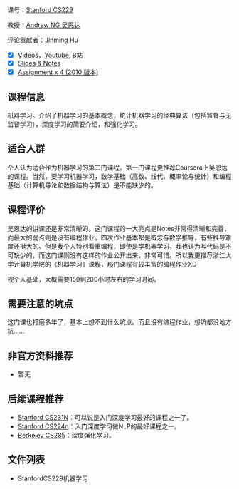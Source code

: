 课号：[Stanford CS229](http://cs229.stanford.edu/)

教授：[Andrew NG 吴恩达](https://www.linkedin.com/in/andrewyng/)

评论贡献者：[Jinming Hu](https://conanhujinming.github.io/)

- [x] Videos，[Youtube](https://www.youtube.com/watch?v=jGwO_UgTS7I&list=PLoROMvodv4rMiGQp3WXShtMGgzqpfVfbU), [B站](https://search.bilibili.com/all?keyword=cs229&from_source=webtop_search&spm_id_from=333.851)
- [x] [Slides & Notes](http://cs229.stanford.edu/syllabus-spring2021.html)
- [x] [Assignment x 4 (2010 版本)](https://see.stanford.edu/Course/CS229)

## 课程信息

机器学习。介绍了机器学习的基本概念，统计机器学习的经典算法（包括监督与无监督学习），深度学习的简要介绍，和强化学习。

## 适合人群

个人认为适合作为机器学习的第二门课程。第一门课程更推荐Coursera上吴恩达的课程。当然，要学习机器学习，数学基础（高数、线代、概率论与统计）和编程基础（计算机导论和数据结构与算法）是不能缺少的。

## 课程评价

吴恩达的讲课还是非常清晰的。这门课程的一大亮点是Notes非常得清晰和完善，而最大的弱点则是没有编程作业。四次作业基本都是概念与数学推导，有些推导难度还挺大的。但是我个人特别看重编程，即使是学机器学习，我也认为写代码是不可缺少的，而这门课则没有这样的作业公开出来，非常可惜。所以我更推荐浙江大学计算机学院的《机器学习》课程，那门课程有较丰富的编程作业XD

视个人基础，大概需要150到200小时左右的学习时间。

## 需要注意的坑点

这门课也打磨多年了，基本上想不到什么坑点。而且没有编程作业，想坑都没地方坑......

## 非官方资料推荐

- 暂无

## 后续课程推荐

- [Stanford CS231N](https://conanhujinming.github.io/comments-for-awesome-courses/StanfordCS231N%E7%A5%9E%E7%BB%8F%E7%BD%91%E7%BB%9C.html)：可以说是入门深度学习最好的课程之一了。
- [Stanford CS224n](http://web.stanford.edu/class/cs224n/)：入门深度学习做NLP的最好课程之一。
- [Berkeley CS285](http://rll.berkeley.edu/deeprlcourse/)：深度强化学习。

## 文件列表

- StanfordCS229机器学习
